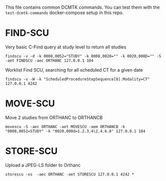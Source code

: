 This file contains common DCMTK commands.  You can test them with the `test-dcmtk-commands` docker-compose setup in this repo.

FIND-SCU
========


Very basic C-Find query at study level to return all studies
```
findscu -v -d -k 0008,0052="STUDY" -k 0008,0020="" -k 0020,000D="" -S -aet FINDSCU -aec ORTHANC 127.0.0.1 104
```

Worklist Find SCU, searching for all scheduled CT for a given date
```
findscu -v -W -k "ScheduledProcedureStepSequence[0].Modality=CT" 127.0.0.1 4242
```


MOVE-SCU
========

Move 2 studies from ORTHANC to ORTHANCB
```
movescu -S -aec ORTHANC -aet MOVESCU -aem ORTHANCB -k "0008,0052=STUDY" -k "0020,000d=1.2.3.4\2.4.6.8" 127.0.0.1 104
```


STORE-SCU
=========

Upload a JPEG-LS folder to Orthanc

```
storescu -xs  -aec ORTHANC -aet STORESCU 127.0.0.1 4242 *
```